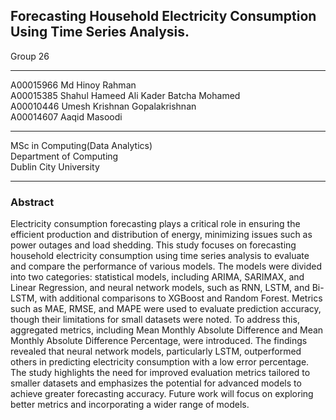 <h2>Forecasting Household Electricity Consumption Using Time Series Analysis.</h2>
Group 26 <br>
<hr>
A00015966 Md Hinoy Rahman <br>
A00015385 Shahul Hameed Ali Kader Batcha Mohamed <br>
A00010446 Umesh Krishnan Gopalakrishnan <br>
A00014607 Aaqid Masoodi <br>
<hr>
MSc in Computing(Data Analytics)<br>
Department of Computing<br>
Dublin City University<br>
<hr>
<h3>Abstract</h3>
Electricity consumption forecasting plays a critical role in ensuring the efficient production and distribution of energy, minimizing issues such as power outages and load shedding. This study focuses on forecasting household electricity consumption using time series analysis to evaluate and compare the performance of various models. The models were divided into two categories: statistical models, including ARIMA, SARIMAX, and Linear Regression, and neural network models, such as RNN, LSTM, and Bi-LSTM, with additional comparisons to XGBoost and Random Forest. Metrics such as MAE, RMSE, and MAPE were used to evaluate prediction accuracy, though their limitations for small datasets were noted. To address this, aggregated metrics, including Mean Monthly Absolute Difference and Mean Monthly Absolute Difference Percentage, were introduced. The findings revealed that neural network models, particularly LSTM, outperformed others in predicting electricity consumption with a low error percentage. The study highlights the need for improved evaluation metrics tailored to smaller datasets and emphasizes the potential for advanced models to achieve greater forecasting accuracy. Future work will focus on exploring better metrics and incorporating a wider range of models.<br>

